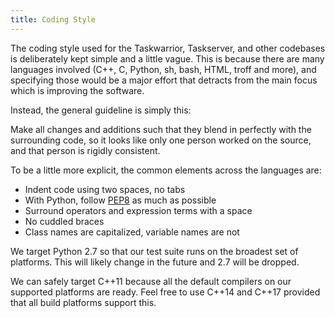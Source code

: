 ```yaml
---
title: Coding Style
---
```


The coding style used for the Taskwarrior, Taskserver, and other codebases is
deliberately kept simple and a little vague. This is because there are many
languages involved (C++, C, Python, sh, bash, HTML, troff and more), and
specіfying those would be a major effort that detracts from the main focus which
is improving the software.

Instead, the general guideline is simply this:

Make all changes and additions such that they blend in perfectly with the
surrounding code, so it looks like only one person worked on the source, and
that person is rigidly consistent.

To be a little more explicit, the common elements across the languages are:

-   Indent code using two spaces, no tabs
-   With Python, follow [PEP8](https://www.python.org/dev/peps/pep-0008/) as
    much as possible
-   Surround operators and expression terms with a space
-   No cuddled braces
-   Class names are capitalized, variable names are not

We target Python 2.7 so that our test suite runs on the broadest set of
platforms. This will likely change in the future and 2.7 will be dropped.

We can safely target C++11 because all the default compilers on our supported
platforms are ready. Feel free to use C++14 and C++17 provided that all build
platforms support this.
